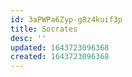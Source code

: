 ```yaml
---
id: 3aPWPa6Zyp-g8z4kuif3p
title: Socrates
desc: ''
updated: 1643723096368
created: 1643723096368
---
```


